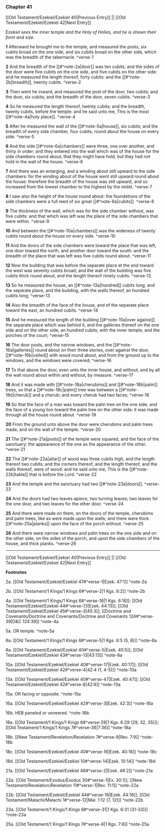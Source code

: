 ### Chapter 41

[[Old Testament/Ezekiel/Ezekiel 40|Previous Entry]]  ||  [[Old Testament/Ezekiel/Ezekiel 42|Next Entry]]

*Ezekiel sees the inner temple and the Holy of Holies, and he is shown their form and size.*

**1**  Afterward he brought me to the temple, and measured the posts, six cubits broad on the one side, and six cubits broad on the other side, which was the breadth of the tabernacle. ^verse-1

**2**  And the breadth of the [[#^note-2a|door]] was ten cubits; and the sides of the door were five cubits on the one side, and five cubits on the other side: and he measured the length thereof, forty cubits: and the [[#^note-2b|breadth]], twenty cubits. ^verse-2

**3**  Then went he inward, and measured the post of the door, two cubits; and the door, six cubits; and the breadth of the door, seven cubits. ^verse-3

**4**  So he measured the length thereof, twenty cubits; and the breadth, twenty cubits, before the temple: and he said unto me, This is the most [[#^note-4a|holy place]]. ^verse-4

**5**  After he measured the wall of the [[#^note-5a|house]], six cubits; and the breadth of every side chamber, four cubits, round about the house on every side. ^verse-5

**6**  And the side [[#^note-6a|chambers]] were three, one over another, and thirty in order; and they entered into the wall which was of the house for the side chambers round about, that they might have hold, but they had not hold in the wall of the house. ^verse-6

**7**  And there was an enlarging, and a winding about still upward to the side chambers: for the winding about of the house went still upward round about the house: therefore the breadth of the house was still upward, and so increased from the lowest chamber to the highest by the midst. ^verse-7

**8**  I saw also the height of the house round about: the foundations of the side chambers were a full reed of six great [[#^note-8a|cubits]]. ^verse-8

**9**  The thickness of the wall, which was for the side chamber without, was five cubits: and that which was left was the place of the side chambers that were within. ^verse-9

**10**  And between the [[#^note-10a|chambers]] was the wideness of twenty cubits round about the house on every side. ^verse-10

**11**  And the doors of the side chambers were toward the place that was left, one door toward the north, and another door toward the south: and the breadth of the place that was left was five cubits round about. ^verse-11

**12**  Now the building that was before the separate place at the end toward the west was seventy cubits broad; and the wall of the building was five cubits thick round about, and the length thereof ninety cubits. ^verse-12

**13**  So he measured the house, an [[#^note-13a|hundred]] cubits long; and the separate place, and the building, with the walls thereof, an hundred cubits long; ^verse-13

**14**  Also the breadth of the face of the house, and of the separate place toward the east, an hundred cubits. ^verse-14

**15**  And he measured the length of the building [[#^note-15a|over against]] the separate place which was behind it, and the galleries thereof on the one side and on the other side, an hundred cubits, with the inner temple, and the porches of the court; ^verse-15

**16**  The door posts, and the narrow windows, and the [[#^note-16a|galleries]] round about on their three stories, over against the door, [[#^note-16b|ceiled]] with wood round about, and from the ground up to the windows, and the windows were covered; ^verse-16

**17**  To that above the door, even unto the inner house, and without, and by all the wall round about within and without, by measure. ^verse-17

**18**  And it was made with [[#^note-18a|cherubims]] and [[#^note-18b|palm]] trees, so that a [[#^note-18c|palm]] tree was between a [[#^note-18d|cherub]] and a cherub; and every cherub had two faces; ^verse-18

**19**  So that the face of a man was toward the palm tree on the one side, and the face of a young lion toward the palm tree on the other side: it was made through all the house round about. ^verse-19

**20**  From the ground unto above the door were cherubims and palm trees made, and on the wall of the temple. ^verse-20

**21**  The [[#^note-21a|posts]] of the temple were squared, and the face of the sanctuary; the appearance of the one as the appearance of the other. ^verse-21

**22**  The [[#^note-22a|altar]] of wood was three cubits high, and the length thereof two cubits; and the corners thereof, and the length thereof, and the walls thereof, were of wood: and he said unto me, This is the [[#^note-22b|table]] that is before the Lord. ^verse-22

**23**  And the temple and the sanctuary had two [[#^note-23a|doors]]. ^verse-23

**24**  And the doors had two leaves apiece, two turning leaves; two leaves for the one door, and two leaves for the other door. ^verse-24

**25**  And there were made on them, on the doors of the temple, cherubims and palm trees, like as were made upon the walls; and there were thick [[#^note-25a|planks]] upon the face of the porch without. ^verse-25

**26**  And there were narrow windows and palm trees on the one side and on the other side, on the sides of the porch, and upon the side chambers of the house, and thick planks. ^verse-26


---
[[Old Testament/Ezekiel/Ezekiel 40|Previous Entry]]  ||  [[Old Testament/Ezekiel/Ezekiel 42|Next Entry]]


**Footnotes**


2a. [[Old Testament/Ezekiel/Ezekiel 47#^verse-1|Ezek. 47:1]] ^note-2a

2b. [[Old Testament/1 Kings/1 Kings 6#^verse-2|1 Kgs. 6:2]] ^note-2b

4a. [[Old Testament/1 Kings/1 Kings 6#^verse-16|1 Kgs. 6:16]]; [[Old Testament/Ezekiel/Ezekiel 44#^verse-13|Ezek. 44:13]]; [[Old Testament/Ezekiel/Ezekiel 45#^verse-3|45:3]]; [[Doctrine and Covenants/Doctrine and Covenants/Doctrine and Covenants 124#^verse-39|D&C 124:39]] ^note-4a

5a. OR temple. ^note-5a

6a. [[Old Testament/1 Kings/1 Kings 6#^verse-5|1 Kgs. 6:5 (5, 8)]] ^note-6a

8a. [[Old Testament/Ezekiel/Ezekiel 40#^verse-5|Ezek. 40:5]]; [[Old Testament/Ezekiel/Ezekiel 43#^verse-13|43:13]] ^note-8a

10a. [[Old Testament/Ezekiel/Ezekiel 40#^verse-17|Ezek. 40:17]]; [[Old Testament/Ezekiel/Ezekiel 42#^verse-4|42:4 (1, 4-5)]] ^note-10a

13a. [[Old Testament/Ezekiel/Ezekiel 40#^verse-47|Ezek. 40:47]]; [[Old Testament/Ezekiel/Ezekiel 42#^verse-8|42:8]] ^note-13a

15a. OR facing or opposite. ^note-15a

16a. [[Old Testament/Ezekiel/Ezekiel 42#^verse-3|Ezek. 42:3]] ^note-16a

16b. HEB paneled or veneered. ^note-16b

18a. [[Old Testament/1 Kings/1 Kings 6#^verse-29|1 Kgs. 6:29 (29, 32, 35)]]; [[Old Testament/1 Kings/1 Kings 7#^verse-36|7:36]] ^note-18a

18b. [[New Testament/Revelation/Revelation 7#^verse-9|Rev. 7:9]] ^note-18b

18c. [[Old Testament/Ezekiel/Ezekiel 40#^verse-16|Ezek. 40:16]] ^note-18c

18d. [[Old Testament/Ezekiel/Ezekiel 10#^verse-14|Ezek. 10:14]] ^note-18d

21a. [[Old Testament/Ezekiel/Ezekiel 46#^verse-2|Ezek. 46:2]] ^note-21a

22a. [[Old Testament/Exodus/Exodus 30#^verse-1|Ex. 30:1]]; [[New Testament/Revelation/Revelation 11#^verse-1|Rev. 11:1]] ^note-22a

22b. [[Old Testament/Ezekiel/Ezekiel 44#^verse-16|Ezek. 44:16]]; [[Old Testament/Malachi/Malachi 1#^verse-12|Mal. 1:12 (7, 12)]] ^note-22b

23a. [[Old Testament/1 Kings/1 Kings 6#^verse-31|1 Kgs. 6:31 (31-33)]] ^note-23a

25a. [[Old Testament/1 Kings/1 Kings 7#^verse-6|1 Kgs. 7:6]] ^note-25a